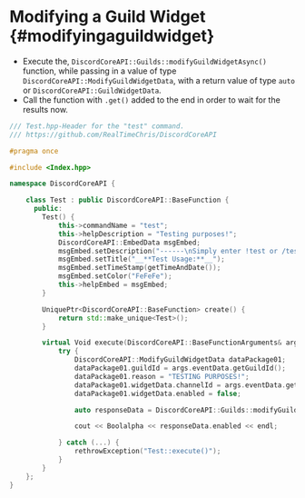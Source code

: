 Modifying a Guild Widget {#modifyingaguildwidget}
============
- Execute the, `DiscordCoreAPI::Guilds::modifyGuildWidgetAsync()` function, while passing in a value of type `DiscordCoreAPI::ModifyGuildWidgetData`, with a return value of type `auto` or `DiscordCoreAPI::GuildWidgetData`.
- Call the function with `.get()` added to the end in order to wait for the results now.

```cpp
/// Test.hpp-Header for the "test" command.
/// https://github.com/RealTimeChris/DiscordCoreAPI

#pragma once

#include <Index.hpp>

namespace DiscordCoreAPI {

	class Test : public DiscordCoreAPI::BaseFunction {
	  public:
		Test() {
			this->commandName = "test";
			this->helpDescription = "Testing purposes!";
			DiscordCoreAPI::EmbedData msgEmbed;
			msgEmbed.setDescription("------\nSimply enter !test or /test!\n------");
			msgEmbed.setTitle("__**Test Usage:**__");
			msgEmbed.setTimeStamp(getTimeAndDate());
			msgEmbed.setColor("FeFeFe");
			this->helpEmbed = msgEmbed;
		}

		UniquePtr<DiscordCoreAPI::BaseFunction> create() {
			return std::make_unique<Test>();
		}

		virtual Void execute(DiscordCoreAPI::BaseFunctionArguments& args) {
			try {
				DiscordCoreAPI::ModifyGuildWidgetData dataPackage01;
				dataPackage01.guildId = args.eventData.getGuildId();
				dataPackage01.reason = "TESTING PURPOSES!";
				dataPackage01.widgetData.channelId = args.eventData.getChannelId();
				dataPackage01.widgetData.enabled = false;

				auto responseData = DiscordCoreAPI::Guilds::modifyGuildWidgetAsync(dataPackage01).get();

				cout << Boolalpha << responseData.enabled << endl;

			} catch (...) {
				rethrowException("Test::execute()");
			}
		}
	};
}
```
